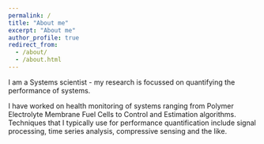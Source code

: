 ```yaml
---
permalink: /
title: "About me"
excerpt: "About me"
author_profile: true
redirect_from: 
  - /about/
  - /about.html
---
```


I am a Systems scientist - my research is focussed on quantifying the performance of systems.

I have worked on health monitoring of systems ranging from Polymer Electrolyte Membrane Fuel Cells to Control and Estimation algorithms.
Techniques that I typically use for performance quantification include signal processing, time series analysis, compressive sensing and the like.